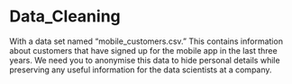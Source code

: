 # Data_Cleaning
With a data set named “mobile_customers.csv.” This contains information about customers that have signed up for the mobile app in the last three years.  We need you to anonymise this data to hide personal details while preserving any useful information for the data scientists at a company.
